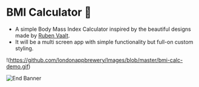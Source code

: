 # BMI Calculator 💪

 - A simple Body Mass Index Calculator inspired by the beautiful designs made by [Ruben Vaalt](https://dribbble.com/shots/4585382-Simple-BMI-Calculator).
 - It will be a multi screen app with simple functionality but full-on custom styling. 

!(https://github.com/londonappbrewery/Images/blob/master/bmi-calc-demo.gif)

![End Banner](https://github.com/londonappbrewery/Images/blob/master/readme-end-banner.png)
